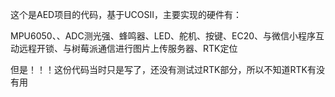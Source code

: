 这个是AED项目的代码，基于UCOSII，主要实现的硬件有：

MPU6050、、ADC测光强、蜂鸣器、LED、舵机、按键、EC20、与微信小程序互动远程开锁、与树莓派通信进行图片上传服务器、RTK定位

但是！！！这份代码当时只是写了，还没有测试过RTK部分，所以不知道RTK有没有用